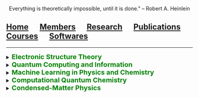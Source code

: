 <p align="center">
  Everything is theoretically impossible, until it is done." – Robert A. Heinlein
</p>

## [Home](index.md)<img src="test_space.png" width="30" height="1">[Members](members.md)<img src="test_space.png" width="30" height="1">[<ins>Research</ins>](research.md)<img src="test_space.png" width="30" height="1">[Publications](publications.md)<img src="test_space.png" width="30" height="1">[Courses](courses.md)<img src="test_space.png" width="30" height="1">[Softwares](softwares.md)

<hr style="solid blue">

<details>
<summary> <b> <font size="4" color="green"> Electronic Structure Theory </font> </b> </summary>
 
  - Correlated one-body theories
  
  - Many-body Green's function theories
  
  - Quantum embedding theories
</details>


<details>
<summary> <b> <font size="4" color="green">  Quantum Computing and Information </font> </b> </summary>  

  - Variational quantum eigensolvers
  
  - Quantum metrology and measurement
  
  - Quantum dynamics of multipartite entanglement
</details>

<details>
<summary> <b> <font size="4" color="green">  Machine Learning in Physics and Chemistry </font> </b> </summary>  

  - Representing quantum states using neural networks
  
  - Solving the Schrodinger equation using machine learning
  
  - Machine learning for physical properties of molecules and materials
</details>


<details>
<summary> <b> <font size="4" color="green">  Computational Quantum Chemistry </font> </b> </summary>  

  - Photochemistry of transition metal complexes
  
  - Metal-free (photo)catalysis
</details>


<details>
<summary> <b> <font size="4" color="green">  Condensed-Matter Physics </font> </b> </summary>
  
  - Topological materials
  
  - Excitonic effects in materials
</details>
